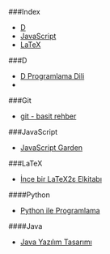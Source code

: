 ###Index
* [D](#d)
* [JavaScript](#javascript)
* [LaTeX](#latex)

###D

* [D Programlama Dili](http://ddili.org/ders/d/D_Programlama_Dili.pdf)
* 

###Git

* [git - basit rehber](http://rogerdudler.github.io/git-guide/index.tr.html)

###JavaScript

* [JavaScript Garden](http://bonsaiden.github.io/JavaScript-Garden/tr)

###LaTeX

* [İnce bir LaTeX2ε Elkitabı](http://www.ctan.org/tex-archive/info/lshort/turkish)

####Python

* [Python ile Programlama](http://belgeler.istihza.com/py3/)
 
####Java

* [Java Yazılım Tasarımı](http://tdsoftware.net/2011/09/23/java-yazalim-tasarimi-kitabi-pdf/)
